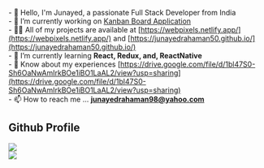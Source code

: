 -&nbsp;👋 Hello, I'm Junayed, a passionate Full Stack Developer from India<br>- 🔭 I’m currently working on [Kanban Board Application](https://github.com/junayedrahaman50/react-kanban-board-app)<br>- 👨‍💻 All of my projects are available at [https://webpixels.netlify.app/](https://webpixels.netlify.app/) and [https://junayedrahaman50.github.io/](https://junayedrahaman50.github.io/)<br>- 🌱 I’m currently learning **React, Redux, and, ReactNative**<br>- 📄 Know about my experiences [https://drive.google.com/file/d/1bl47S0-Sh6OaNwAmIrkBOe1iBO1LaAL2/view?usp=sharing](https://drive.google.com/file/d/1bl47S0-Sh6OaNwAmIrkBOe1iBO1LaAL2/view?usp=sharing)<br>- 📫 How to reach me ... **junayedrahaman98@yahoo.com**

## Github Profile
![](https://github-readme-stats.vercel.app/api?username=junayedrahaman50&theme=radical&hide_border=false&include_all_commits=true&count_private=true)<br/>
![](https://github-readme-streak-stats.herokuapp.com/?user=junayedrahaman50&theme=radical&hide_border=false)
